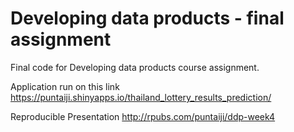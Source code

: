 # Developing data products - final assignment
Final code for Developing data products course assignment.

Application run on this link  
https://puntaiji.shinyapps.io/thailand_lottery_results_prediction/  

Reproducible Presentation
http://rpubs.com/puntaiji/ddp-week4
